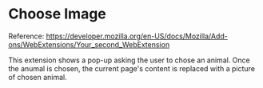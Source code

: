 # Choose Image

Reference: https://developer.mozilla.org/en-US/docs/Mozilla/Add-ons/WebExtensions/Your_second_WebExtension

This extension shows a pop-up asking the user to chose an
animal. Once the anumal is chosen, the current page's content
is replaced with a picture of chosen animal.
